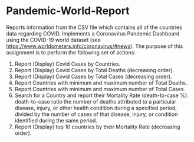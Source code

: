 # Pandemic-World-Report
Reports information from the CSV file which contains all of the countries data regarding COVID.
Implements a Coronavirus Pandemic Dashboard using the COVID-19 world 
dataset (see https://www.worldometers.info/coronavirus/#news). The purpose of this assignment is to perform the 
following set of actions: 
1. Report (Display) Covid Cases by Countries. 
2. Report (Display) Covid Cases by Total Deaths (decreasing order).  
3. Report (Display) Covid Cases by Total Cases (decreasing order). 
4. Report Countries with minimum and maximum number of Total Deaths. 
5. Report Countries with minimum and maximum number of Total Cases.  
6. Search for a Country and report their Mortality Rate (death-to-case %). 
death-to-case  ratio the  number  of  deaths  attributed  to  a  particular  disease,  injury,  or  other  health 
condition during a specified period, divided by the number of cases of that disease, injury, or condition 
identified during the same period. 
7. Report (Display) top 10 countries by their Mortality Rate (decreasing order).  
